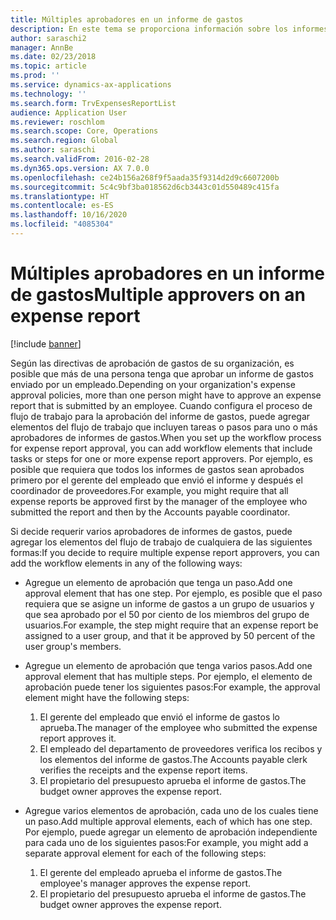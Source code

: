 ```yaml
---
title: Múltiples aprobadores en un informe de gastos
description: En este tema se proporciona información sobre los informes de gastos que requieren la aprobación de varias personas.
author: saraschi2
manager: AnnBe
ms.date: 02/23/2018
ms.topic: article
ms.prod: ''
ms.service: dynamics-ax-applications
ms.technology: ''
ms.search.form: TrvExpensesReportList
audience: Application User
ms.reviewer: roschlom
ms.search.scope: Core, Operations
ms.search.region: Global
ms.author: saraschi
ms.search.validFrom: 2016-02-28
ms.dyn365.ops.version: AX 7.0.0
ms.openlocfilehash: ce24b156a268f9f5aada35f9314d2d9c6607200b
ms.sourcegitcommit: 5c4c9bf3ba018562d6cb3443c01d550489c415fa
ms.translationtype: HT
ms.contentlocale: es-ES
ms.lasthandoff: 10/16/2020
ms.locfileid: "4085304"
---
```

# <a name="multiple-approvers-on-an-expense-report"></a><span data-ttu-id="15bd4-103">Múltiples aprobadores en un informe de gastos</span><span class="sxs-lookup"><span data-stu-id="15bd4-103">Multiple approvers on an expense report</span></span>

[!include [banner](../includes/banner.md)]

<span data-ttu-id="15bd4-104">Según las directivas de aprobación de gastos de su organización, es posible que más de una persona tenga que aprobar un informe de gastos enviado por un empleado.</span><span class="sxs-lookup"><span data-stu-id="15bd4-104">Depending on your organization's expense approval policies, more than one person might have to approve an expense report that is submitted by an employee.</span></span> <span data-ttu-id="15bd4-105">Cuando configura el proceso de flujo de trabajo para la aprobación del informe de gastos, puede agregar elementos del flujo de trabajo que incluyen tareas o pasos para uno o más aprobadores de informes de gastos.</span><span class="sxs-lookup"><span data-stu-id="15bd4-105">When you set up the workflow process for expense report approval, you can add workflow elements that include tasks or steps for one or more expense report approvers.</span></span> <span data-ttu-id="15bd4-106">Por ejemplo, es posible que requiera que todos los informes de gastos sean aprobados primero por el gerente del empleado que envió el informe y después el coordinador de proveedores.</span><span class="sxs-lookup"><span data-stu-id="15bd4-106">For example, you might require that all expense reports be approved first by the manager of the employee who submitted the report and then by the Accounts payable coordinator.</span></span>

<span data-ttu-id="15bd4-107">Si decide requerir varios aprobadores de informes de gastos, puede agregar los elementos del flujo de trabajo de cualquiera de las siguientes formas:</span><span class="sxs-lookup"><span data-stu-id="15bd4-107">If you decide to require multiple expense report approvers, you can add the workflow elements in any of the following ways:</span></span>

- <span data-ttu-id="15bd4-108">Agregue un elemento de aprobación que tenga un paso.</span><span class="sxs-lookup"><span data-stu-id="15bd4-108">Add one approval element that has one step.</span></span> <span data-ttu-id="15bd4-109">Por ejemplo, es posible que el paso requiera que se asigne un informe de gastos a un grupo de usuarios y que sea aprobado por el 50 por ciento de los miembros del grupo de usuarios.</span><span class="sxs-lookup"><span data-stu-id="15bd4-109">For example, the step might require that an expense report be assigned to a user group, and that it be approved by 50 percent of the user group's members.</span></span>
- <span data-ttu-id="15bd4-110">Agregue un elemento de aprobación que tenga varios pasos.</span><span class="sxs-lookup"><span data-stu-id="15bd4-110">Add one approval element that has multiple steps.</span></span> <span data-ttu-id="15bd4-111">Por ejemplo, el elemento de aprobación puede tener los siguientes pasos:</span><span class="sxs-lookup"><span data-stu-id="15bd4-111">For example, the approval element might have the following steps:</span></span>

    1. <span data-ttu-id="15bd4-112">El gerente del empleado que envió el informe de gastos lo aprueba.</span><span class="sxs-lookup"><span data-stu-id="15bd4-112">The manager of the employee who submitted the expense report approves it.</span></span>
    2. <span data-ttu-id="15bd4-113">El empleado del departamento de proveedores verifica los recibos y los elementos del informe de gastos.</span><span class="sxs-lookup"><span data-stu-id="15bd4-113">The Accounts payable clerk verifies the receipts and the expense report items.</span></span>
    3. <span data-ttu-id="15bd4-114">El propietario del presupuesto aprueba el informe de gastos.</span><span class="sxs-lookup"><span data-stu-id="15bd4-114">The budget owner approves the expense report.</span></span>

- <span data-ttu-id="15bd4-115">Agregue varios elementos de aprobación, cada uno de los cuales tiene un paso.</span><span class="sxs-lookup"><span data-stu-id="15bd4-115">Add multiple approval elements, each of which has one step.</span></span> <span data-ttu-id="15bd4-116">Por ejemplo, puede agregar un elemento de aprobación independiente para cada uno de los siguientes pasos:</span><span class="sxs-lookup"><span data-stu-id="15bd4-116">For example, you might add a separate approval element for each of the following steps:</span></span>

    1. <span data-ttu-id="15bd4-117">El gerente del empleado aprueba el informe de gastos.</span><span class="sxs-lookup"><span data-stu-id="15bd4-117">The employee's manager approves the expense report.</span></span>
    2. <span data-ttu-id="15bd4-118">El propietario del presupuesto aprueba el informe de gastos.</span><span class="sxs-lookup"><span data-stu-id="15bd4-118">The budget owner approves the expense report.</span></span>
